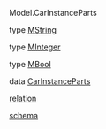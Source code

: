 Model.CarInstanceParts

type [MString](Model-CarInstanceParts.html#t:MString)

type [MInteger](Model-CarInstanceParts.html#t:MInteger)

type [MBool](Model-CarInstanceParts.html#t:MBool)

data [CarInstanceParts](Model-CarInstanceParts.html#t:CarInstanceParts)

[relation](Model-CarInstanceParts.html#v:relation)

[schema](Model-CarInstanceParts.html#v:schema)
